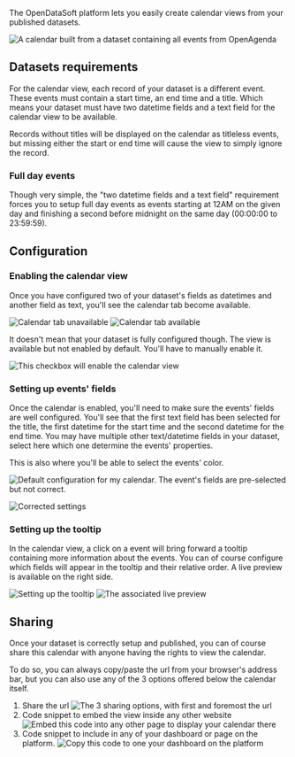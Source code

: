 The OpenDataSoft platform lets you easily create calendar views from your published datasets.

![A calendar built from a dataset containing all events from OpenAgenda](calendar_result.png)

## Datasets requirements

For the calendar view, each record of your dataset is a different event. These events must contain a start time, an end time and a title. Which means your dataset must have two datetime fields and a text field for the calendar view to be available.

Records without titles will be displayed on the calendar as titleless events, but missing either the start or end time will cause the view to simply ignore the record.

### Full day events

Though very simple, the "two datetime fields and a text field" requirement forces you to setup full day events as events starting at 12AM on the given day and finishing a second before midnight on the same day (00:00:00 to 23:59:59).

## Configuration

### Enabling the calendar view

Once you have configured two of your dataset's fields as datetimes and another field as text, you'll see the calendar tab become available.

![Calendar tab unavailable](calendar_tab_unavailable.png)
![Calendar tab available](calendar_tab_available.png)

It doesn't mean that your dataset is fully configured though. The view is available but not enabled by default. You'll have to manually enable it.

![This checkbox will enable the calendar view](calendar_checkbox.png)

### Setting up events' fields

Once the calendar is enabled, you'll need to make sure the events' fields are well configured. You'll see that the first text field has been selected for the title, the first datetime for the start time and the second datetime for the end time. You may have multiple other text/datetime fields in your dataset, select here which one determine the events' properties.

This is also where you'll be able to select the events' color.

![Default configuration for my calendar. The event's fields are pre-selected but not correct.](calendar_event_default_settings.png)

![Corrected settings](calendar_event_settings.png)

### Setting up the tooltip

In the calendar view, a click on a event will bring forward a tooltip containing more information about the events. You can of course configure which fields will appear in the tooltip and their relative order. A live preview is available on the right side.

![Setting up the tooltip](calendar_tooltip_settings.png)
![The associated live preview](calendar_tooltip_preview.png)

## Sharing

Once your dataset is correctly setup and published, you can of course share this calendar with anyone having the rights to view the calendar.

To do so, you can always copy/paste the url from your browser's address bar, but you can also use any of the 3 options offered below the calendar itself.

1. Share the url
![The 3 sharing options, with first and foremost the url](calendar_share.png)
2. Code snippet to embed the view inside any other website
![Embed this code into any other page to display your calendar there](calendar_embed.png)
3. Code snippet to include in any of your dashboard or page on the platform.
![Copy this code to one your dashboard on the platform](calendar_widget.png)